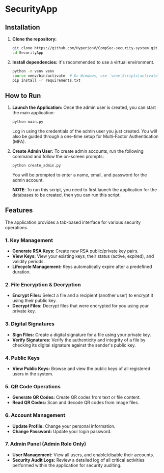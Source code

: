 # SecurityApp

## Installation

1.  **Clone the repository:**

    ```bash
    git clone https://github.com/HyperionV/CompSec-security-system.git
    cd SecurityApp
    ```

2.  **Install dependencies:**
    It's recommended to use a virtual environment.
    ```bash
    python -m venv venv
    source venv/bin/activate  # On Windows, use `venv\Scripts\activate`
    pip install -r requirements.txt
    ```

## How to Run

1.  **Launch the Application:**
    Once the admin user is created, you can start the main application:

    ```bash
    python main.py
    ```

    Log in using the credentials of the admin user you just created. You will also be guided through a one-time setup for Multi-Factor Authentication (MFA).

2.  **Create Admin User:**
    To create admin accounts, run the following command and follow the on-screen prompts:

    ```bash
    python create_admin.py
    ```

    You will be prompted to enter a name, email, and password for the admin account.

    **NOTE**: To run this script, you need to first launch the application for the databases to be created, then you can run this script.

## Features

The application provides a tab-based interface for various security operations.

### 1. Key Management

- **Generate RSA Keys:** Create new RSA public/private key pairs.
- **View Keys:** View your existing keys, their status (active, expired), and validity periods.
- **Lifecycle Management:** Keys automatically expire after a predefined duration.

### 2. File Encryption & Decryption

- **Encrypt Files:** Select a file and a recipient (another user) to encrypt it using their public key.
- **Decrypt Files:** Decrypt files that were encrypted for you using your private key.

### 3. Digital Signatures

- **Sign Files:** Create a digital signature for a file using your private key.
- **Verify Signatures:** Verify the authenticity and integrity of a file by checking its digital signature against the sender's public key.

### 4. Public Keys

- **View Public Keys:** Browse and view the public keys of all registered users in the system.

### 5. QR Code Operations

- **Generate QR Codes:** Create QR codes from text or file content.
- **Read QR Codes:** Scan and decode QR codes from image files.

### 6. Account Management

- **Update Profile:** Change your personal information.
- **Change Password:** Update your login password.

### 7. Admin Panel (Admin Role Only)

- **User Management:** View all users, and enable/disable their accounts.
- **Security Audit Logs:** Review a detailed log of all critical activities performed within the application for security auditing.
